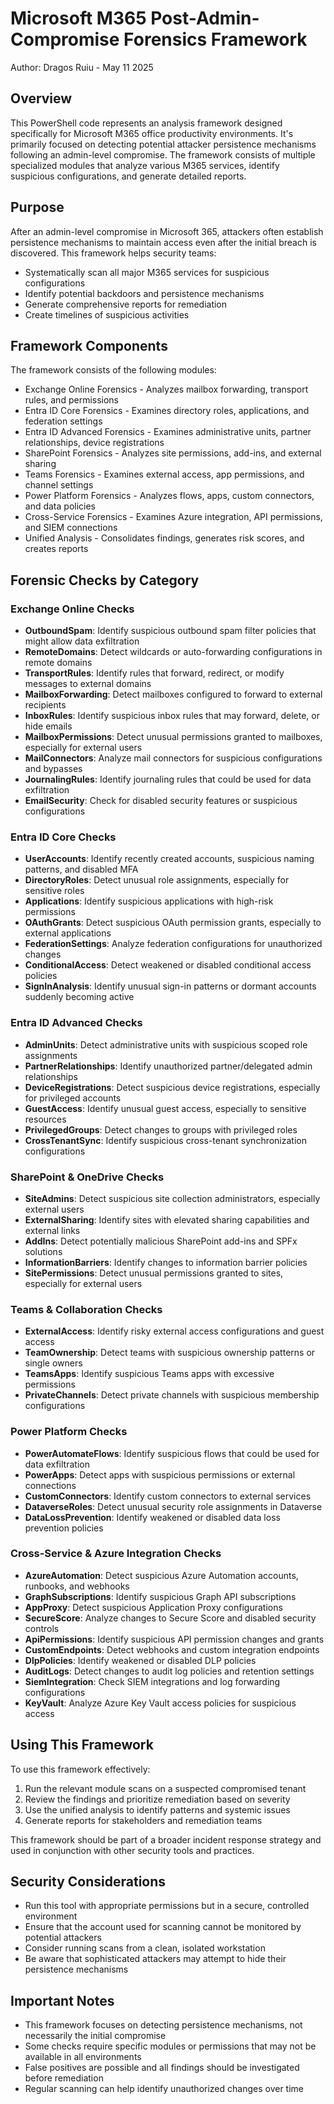 # Microsoft M365 Post-Admin-Compromise Forensics Framework

Author: Dragos Ruiu - May 11 2025

## Overview

This PowerShell code represents an analysis framework designed specifically for Microsoft M365 office productivity environments. It's primarily focused on detecting potential attacker persistence mechanisms following an admin-level compromise. The framework consists of multiple specialized modules that analyze various M365 services, identify suspicious configurations, and generate detailed reports.

## Purpose

After an admin-level compromise in Microsoft 365, attackers often establish persistence mechanisms to maintain access even after the initial breach is discovered. This framework helps security teams:

- Systematically scan all major M365 services for suspicious configurations
- Identify potential backdoors and persistence mechanisms
- Generate comprehensive reports for remediation
- Create timelines of suspicious activities

## Framework Components

The framework consists of the following modules:

- Exchange Online Forensics - Analyzes mailbox forwarding, transport rules, and permissions
- Entra ID Core Forensics - Examines directory roles, applications, and federation settings
- Entra ID Advanced Forensics - Examines administrative units, partner relationships, device registrations
- SharePoint Forensics - Analyzes site permissions, add-ins, and external sharing
- Teams Forensics - Examines external access, app permissions, and channel settings
- Power Platform Forensics - Analyzes flows, apps, custom connectors, and data policies
- Cross-Service Forensics - Examines Azure integration, API permissions, and SIEM connections
- Unified Analysis - Consolidates findings, generates risk scores, and creates reports

## Forensic Checks by Category

### Exchange Online Checks

- **OutboundSpam**: Identify suspicious outbound spam filter policies that might allow data exfiltration
- **RemoteDomains**: Detect wildcards or auto-forwarding configurations in remote domains
- **TransportRules**: Identify rules that forward, redirect, or modify messages to external domains
- **MailboxForwarding**: Detect mailboxes configured to forward to external recipients
- **InboxRules**: Identify suspicious inbox rules that may forward, delete, or hide emails
- **MailboxPermissions**: Detect unusual permissions granted to mailboxes, especially for external users
- **MailConnectors**: Analyze mail connectors for suspicious configurations and bypasses
- **JournalingRules**: Identify journaling rules that could be used for data exfiltration
- **EmailSecurity**: Check for disabled security features or suspicious configurations

### Entra ID Core Checks

- **UserAccounts**: Identify recently created accounts, suspicious naming patterns, and disabled MFA
- **DirectoryRoles**: Detect unusual role assignments, especially for sensitive roles
- **Applications**: Identify suspicious applications with high-risk permissions
- **OAuthGrants**: Detect suspicious OAuth permission grants, especially to external applications
- **FederationSettings**: Analyze federation configurations for unauthorized changes
- **ConditionalAccess**: Detect weakened or disabled conditional access policies
- **SignInAnalysis**: Identify unusual sign-in patterns or dormant accounts suddenly becoming active

### Entra ID Advanced Checks

- **AdminUnits**: Detect administrative units with suspicious scoped role assignments
- **PartnerRelationships**: Identify unauthorized partner/delegated admin relationships
- **DeviceRegistrations**: Detect suspicious device registrations, especially for privileged accounts
- **GuestAccess**: Identify unusual guest access, especially to sensitive resources
- **PrivilegedGroups**: Detect changes to groups with privileged roles
- **CrossTenantSync**: Identify suspicious cross-tenant synchronization configurations

### SharePoint & OneDrive Checks

- **SiteAdmins**: Detect suspicious site collection administrators, especially external users
- **ExternalSharing**: Identify sites with elevated sharing capabilities and external links
- **AddIns**: Detect potentially malicious SharePoint add-ins and SPFx solutions
- **InformationBarriers**: Identify changes to information barrier policies
- **SitePermissions**: Detect unusual permissions granted to sites, especially for external users

### Teams & Collaboration Checks

- **ExternalAccess**: Identify risky external access configurations and guest access
- **TeamOwnership**: Detect teams with suspicious ownership patterns or single owners
- **TeamsApps**: Identify suspicious Teams apps with excessive permissions
- **PrivateChannels**: Detect private channels with suspicious membership configurations

### Power Platform Checks

- **PowerAutomateFlows**: Identify suspicious flows that could be used for data exfiltration
- **PowerApps**: Detect apps with suspicious permissions or external connections
- **CustomConnectors**: Identify custom connectors to external services
- **DataverseRoles**: Detect unusual security role assignments in Dataverse
- **DataLossPrevention**: Identify weakened or disabled data loss prevention policies

### Cross-Service & Azure Integration Checks

- **AzureAutomation**: Detect suspicious Azure Automation accounts, runbooks, and webhooks
- **GraphSubscriptions**: Identify suspicious Graph API subscriptions
- **AppProxy**: Detect suspicious Application Proxy configurations
- **SecureScore**: Analyze changes to Secure Score and disabled security controls
- **ApiPermissions**: Identify suspicious API permission changes and grants
- **CustomEndpoints**: Detect webhooks and custom integration endpoints
- **DlpPolicies**: Identify weakened or disabled DLP policies
- **AuditLogs**: Detect changes to audit log policies and retention settings
- **SiemIntegration**: Check SIEM integrations and log forwarding configurations
- **KeyVault**: Analyze Azure Key Vault access policies for suspicious access

## Using This Framework

To use this framework effectively:

1. Run the relevant module scans on a suspected compromised tenant
2. Review the findings and prioritize remediation based on severity
3. Use the unified analysis to identify patterns and systemic issues
4. Generate reports for stakeholders and remediation teams

This framework should be part of a broader incident response strategy and used in conjunction with other security tools and practices.

## Security Considerations

- Run this tool with appropriate permissions but in a secure, controlled environment
- Ensure that the account used for scanning cannot be monitored by potential attackers
- Consider running scans from a clean, isolated workstation
- Be aware that sophisticated attackers may attempt to hide their persistence mechanisms

## Important Notes

- This framework focuses on detecting persistence mechanisms, not necessarily the initial compromise
- Some checks require specific modules or permissions that may not be available in all environments
- False positives are possible and all findings should be investigated before remediation
- Regular scanning can help identify unauthorized changes over time
